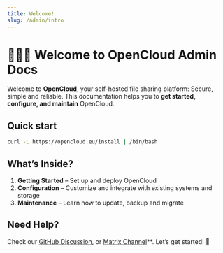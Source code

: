 ```yaml
---
title: Welcome!
slug: /admin/intro
---
```


# 🙋🏻‍♀️ Welcome to OpenCloud Admin Docs

Welcome to **OpenCloud**, your self-hosted file sharing platform: Secure, simple and reliable. This documentation helps
you to **get started, configure, and maintain** OpenCloud.

## Quick start

```bash
curl -L https://opencloud.eu/install | /bin/bash
```

## What’s Inside?

1. **Getting Started** – Set up and deploy OpenCloud
2. **Configuration** – Customize and integrate with existing systems and storage
3. **Maintenance** – Learn how to update, backup and migrate

## Need Help?

Check our [GitHub Discussion](https://github.com/orgs/opencloud-eu/discussions), or
[Matrix Channel](https://matrix.to/#/#opencloud:matrix.org)\*\*. Let’s get started! 🚀
